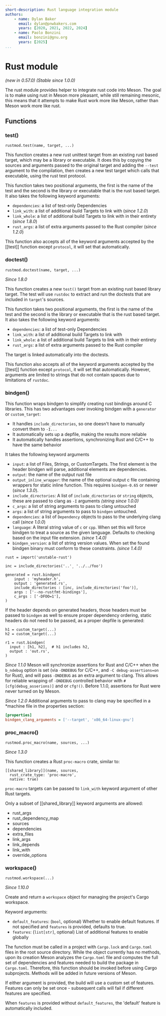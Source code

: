 ```yaml
---
short-description: Rust language integration module
authors:
    - name: Dylan Baker
      email: dylan@pnwbakers.com
      years: [2020, 2021, 2022, 2024]
    - name: Paolo Bonzini
      email: bonzini@gnu.org
      years: [2025]
...
```


# Rust module

*(new in 0.57.0)*
*(Stable since 1.0.0)*

The rust module provides helper to integrate rust code into Meson. The
goal is to make using rust in Meson more pleasant, while still
remaining mesonic, this means that it attempts to make Rust work more
like Meson, rather than Meson work more like rust.

## Functions

### test()

```meson
rustmod.test(name, target, ...)
```

This function creates a new rust unittest target from an existing rust
based target, which may be a library or executable. It does this by
copying the sources and arguments passed to the original target and
adding the `--test` argument to the compilation, then creates a new
test target which calls that executable, using the rust test protocol.

This function takes two positional arguments, the first is the name of the
test and the second is the library or executable that is the rust based target.
It also takes the following keyword arguments:

- `dependencies`: a list of test-only Dependencies
- `link_with`: a list of additional build Targets to link with (*since 1.2.0*)
- `link_whole`: a list of additional build Targets to link with in their entirety (*since 1.8.0*)
- `rust_args`: a list of extra arguments passed to the Rust compiler (*since 1.2.0*)

This function  also accepts all of the keyword arguments accepted by the
[[test]] function except `protocol`, it will set that automatically.

### doctest()

```meson
rustmod.doctest(name, target, ...)
```

*Since 1.8.0*

This function creates a new `test()` target from an existing rust
based library target. The test will use `rustdoc` to extract and run
the doctests that are included in `target`'s sources.

This function takes two positional arguments, the first is the name of the
test and the second is the library or executable that is the rust based target.
It also takes the following keyword arguments:

- `dependencies`: a list of test-only Dependencies
- `link_with`: a list of additional build Targets to link with
- `link_whole`: a list of additional build Targets to link with in their entirety
- `rust_args`: a list of extra arguments passed to the Rust compiler

The target is linked automatically into the doctests.

This function  also accepts all of the keyword arguments accepted by the
[[test]] function except `protocol`, it will set that automatically.
However, arguments are limited to strings that do not contain spaces
due to limitations of `rustdoc`.

### bindgen()

This function wraps bindgen to simplify creating rust bindings around C
libraries. This has two advantages over invoking bindgen with a
`generator` or `custom_target`:

- It handles `include_directories`, so one doesn't have to manually convert them to `-I...`
- It automatically sets up a depfile, making the results more reliable
- It automatically handles assertions, synchronizing Rust and C/C++ to have the same behavior


It takes the following keyword arguments

- `input`: a list of Files, Strings, or CustomTargets. The first element is
  the header bindgen will parse, additional elements are dependencies.
- `output`: the name of the output rust file
- `output_inline_wrapper`: the name of the optional output c file containing
  wrappers for static inline function. This requires `bindgen-0.65` or
  newer (*since 1.3.0*).
- `include_directories`: A list of `include_directories` or `string` objects,
  these are passed to clang as `-I` arguments *(string since 1.0.0)*
- `c_args`: a list of string arguments to pass to clang untouched
- `args`: a list of string arguments to pass to `bindgen` untouched.
- `dependencies`: a list of `Dependency` objects to pass to the underlying clang call (*since 1.0.0*)
- `language`: A literal string value of `c` or `cpp`. When set this will force bindgen to treat a source as the given language. Defaults to checking based on the input file extension. *(since 1.4.0)*
- `bindgen_version`: a list of string version values. When set the found bindgen binary must conform to these constraints. *(since 1.4.0)*

```meson
rust = import('unstable-rust')

inc = include_directories('..'¸ '../../foo')

generated = rust.bindgen(
    input : 'myheader.h',
    output : 'generated.rs',
    include_directories : [inc, include_directories('foo')],
    args : ['--no-rustfmt-bindings'],
    c_args : ['-DFOO=1'],
)
```

If the header depends on generated headers, those headers must be passed to
`bindgen` as well to ensure proper dependency ordering, static headers do not
need to be passed, as a proper depfile is generated:

```meson
h1 = custom_target(...)
h2 = custom_target(...)

r1 = rust.bindgen(
  input : [h1, h2],  # h1 includes h2,
  output : 'out.rs',
)
```

*Since 1.1.0* Meson will synchronize assertions for Rust and C/C++  when the
`b_ndebug` option is set (via `-DNDEBUG` for C/C++, and `-C
debug-assertions=on` for Rust), and will pass `-DNDEBUG` as an extra argument
to clang. This allows for reliable wrapping of `-DNDEBUG` controlled behavior
with `#[cfg(debug_asserions)]` and or `cfg!()`. Before 1.1.0, assertions for Rust
were never turned on by Meson.

*Since 1.2.0* Additional arguments to pass to clang may be specified in a
*machine file in the properties section:

```ini
[properties]
bindgen_clang_arguments = ['--target', 'x86_64-linux-gnu']
```

### proc_macro()

```meson
rustmod.proc_macro(name, sources, ...)
```

*Since 1.3.0*

This function creates a Rust `proc-macro` crate, similar to:
```meson
[[shared_library]](name, sources,
  rust_crate_type: 'proc-macro',
  native: true)
```

`proc-macro` targets can be passed to `link_with` keyword argument of other Rust
targets.

Only a subset of [[shared_library]] keyword arguments are allowed:
- rust_args
- rust_dependency_map
- sources
- dependencies
- extra_files
- link_args
- link_depends
- link_with
- override_options

### workspace()

```meson
rustmod.workspace(...)
```

*Since 1.10.0*

Create and return a `workspace` object for managing the project's Cargo
workspace.

Keyword arguments:
- `default_features`: (`bool`, optional) Whether to enable default features.
  If not specified and `features` is provided, defaults to true.
- `features`: (`list[str]`, optional) List of additional features to enable globally

The function must be called in a project with `Cargo.lock` and `Cargo.toml`
files in the root source directory.  While the object currently has
no methods, upon its creation Meson analyzes the `Cargo.toml` file and
computes the full set of dependencies and features needed to build the
package in `Cargo.toml`.  Therefore, this function should be invoked before
using Cargo subprojects.  Methods will be added in future versions of Meson.

If either argument is provided, the build will use a custom set of features.
Features can only be set once - subsequent calls will fail if different features
are specified.

When `features` is provided without `default_features`, the 'default' feature is
automatically included.
